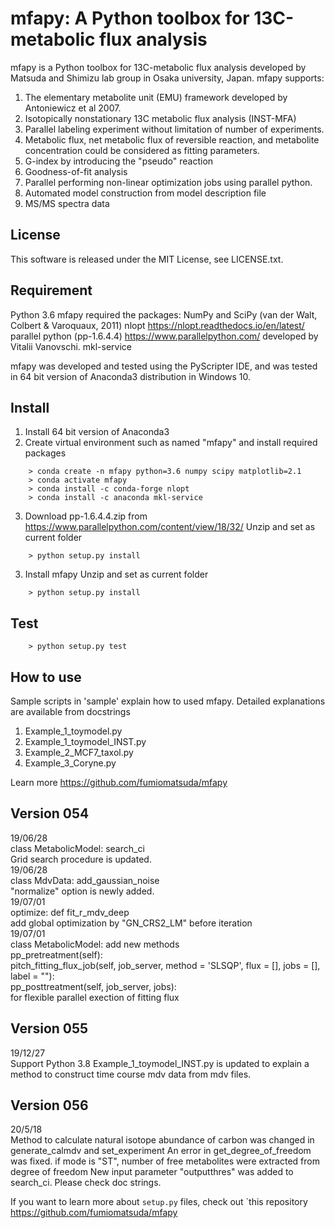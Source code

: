 mfapy: A Python toolbox for 13C-metabolic flux analysis
================================================

mfapy is a Python toolbox for 13C-metabolic flux analysis developed by Matsuda and Shimizu lab group in Osaka university, Japan.
mfapy supports:

1. The elementary metabolite unit (EMU) framework developed by Antoniewicz et al 2007.
2. Isotopically nonstationary 13C metabolic flux analysis (INST-MFA)
3. Parallel labeling experiment without limitation of number of experiments.
4. Metabolic flux, net metabolic flux of reversible reaction, and metabolite concentration could be considered as fitting parameters.
5. G-index by introducing the "pseudo" reaction
6. Goodness-of-fit analysis
7. Parallel performing non-linear optimization jobs using parallel python.
8. Automated model construction from model description file
9. MS/MS spectra data

License
----------------------------------------
This software is released under the MIT License, see LICENSE.txt.

Requirement
----------------------------------------
Python 3.6
mfapy required the packages:
NumPy and SciPy (van der Walt, Colbert & Varoquaux, 2011)
nlopt https://nlopt.readthedocs.io/en/latest/
parallel python (pp-1.6.4.4) https://www.parallelpython.com/ developed by Vitalii Vanovschi.
mkl-service

mfapy was developed and tested using the PyScripter IDE, and was tested in 64 bit version of Anaconda3 distribution in Windows 10.


Install
----------------------------------------
1. Install 64 bit version of Anaconda3
2. Create virtual environment such as named "mfapy" and install required packages
~~~
    > conda create -n mfapy python=3.6 numpy scipy matplotlib=2.1
    > conda activate mfapy 
    > conda install -c conda-forge nlopt
    > conda install -c anaconda mkl-service
~~~
3. Download pp-1.6.4.4.zip from https://www.parallelpython.com/content/view/18/32/
Unzip and set as current folder
~~~
    > python setup.py install
~~~
3. Install mfapy
Unzip and set as current folder
~~~
    > python setup.py install
~~~

Test
----------------------------------------
~~~
    > python setup.py test
~~~

How to use
----------------------------------------
Sample scripts in 'sample' explain how to used mfapy. 
Detailed explanations are available from docstrings

1. Example_1_toymodel.py  
2. Example_1_toymodel_INST.py 
3. Example_2_MCF7_taxol.py 
4. Example_3_Coryne.py 

Learn more <https://github.com/fumiomatsuda/mfapy>

Version 054
----------------------------------------
19/06/28  
class MetabolicModel: search_ci  
Grid search procedure is updated.  
19/06/28  
class MdvData: add_gaussian_noise  
"normalize" option is newly added.  
19/07/01  
optimize: def fit_r_mdv_deep  
add global optimization by "GN_CRS2_LM" before iteration  
19/07/01  
class MetabolicModel: add new methods  
pp_pretreatment(self):  
pitch_fitting_flux_job(self, job_server, method = 'SLSQP', flux = [], jobs = [], label = ""):  
pp_posttreatment(self, job_server, jobs):  
for flexible parallel exection of fitting flux  

Version 055
----------------------------------------
19/12/27  
Support Python 3.8
Example_1_toymodel_INST.py is updated to explain a method to construct time course mdv data from mdv files.

Version 056
----------------------------------------
20/5/18  
Method to calculate natural isotope abundance of carbon was changed in generate_calmdv and set_experiment
An error in get_degree_of_freedom was fixed. if mode is "ST", number of free metabolites were extracted from degree of freedom
New input parameter "outputthres" was added to search_ci. Please check doc strings.

If you want to learn more about ``setup.py`` files, check out `this repository <https://github.com/fumiomatsuda/mfapy>


